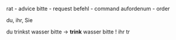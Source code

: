 rat - advice
bitte - request
befehl - command
aufordenum - order

du, ihr, Sie

du trinkst wasser bitte -> **trink** wasser bitte !
ihr tr